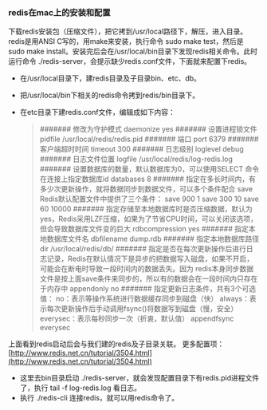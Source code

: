 ### redis在mac上的安装和配置
下载redis安装包（压缩文件），把它拷到/usr/local路径下，解压，进入目录。redis是用ANSI C写的，用make来安装，执行命令 sudo make test，然后是sudo make install。安装完后会在/usr/local/bin目录下发现redis相关命令。此时运行命令 ./redis-server，会提示缺少redis.conf文件，下面就来配置下redis。

* 在/usr/local目录下，建redis目录及子目录bin、etc、db。
* 把/usr/local/bin下相关的redis命令拷到redis/bin目录下。
* 在etc目录下建redis.conf文件，编辑成如下内容：

    >####### 修改为守护模式
daemonize yes
####### 设置进程锁文件
pidfile /usr/local/redis/redis.pid
####### 端口
port 6379
####### 客户端超时时间
timeout 300
####### 日志级别
loglevel debug
####### 日志文件位置
logfile /usr/local/redis/log-redis.log
####### 设置数据库的数量，默认数据库为0，可以使用SELECT <dbid>命令在连接上指定数据库id
databases 8
####### 指定在多长时间内，有多少次更新操作，就将数据同步到数据文件，可以多个条件配合 save <seconds> <changes>  Redis默认配置文件中提供了三个条件：
save 900 1
save 300 10
save 60 10000
####### 指定存储至本地数据库时是否压缩数据，默认为yes，Redis采用LZF压缩，如果为了节省CPU时间，可以关闭该选项，但会导致数据库文件变的巨大
rdbcompression yes
####### 指定本地数据库文件名
dbfilename dump.rdb
####### 指定本地数据库路径
dir /usr/local/redis/db/
####### 指定是否在每次更新操作后进行日志记录，Redis在默认情况下是异步的把数据写入磁盘，如果不开启，可能会在断电时导致一段时间内的数据丢失。因为 redis本身同步数据文件是按上面save条件来同步的，所以有的数据会在一段时间内只存在于内存中
appendonly no
####### 指定更新日志条件，共有3个可选值： no：表示等操作系统进行数据缓存同步到磁盘（快） always：表示每次更新操作后手动调用fsync()将数据写到磁盘（慢，安全） everysec：表示每秒同步一次（折衷，默认值）
appendfsync everysec

上面看到redis启动后会与我们建的redis及子目录关联。
更多配置项：[http://www.redis.net.cn/tutorial/3504.html](http://www.redis.net.cn/tutorial/3504.html)

* 这里去bin目录启动 ./redis-server，就会发现配置目录下有redis.pid进程文件了，执行 tail -f log-redis.log 看日志。
* 执行 ./redis-cli 连接redis，就可以用redis命令了。